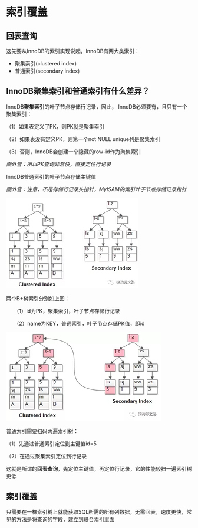 # 索引覆盖

## 回表查询

这先要从InnoDB的索引实现说起，InnoDB有两大类索引：

- 聚集索引(clustered index)
- 普通索引(secondary index)

## **InnoDB聚集索引和普通索引有什么差异？**

InnoDB**聚集索引**的叶子节点存储行记录，因此， InnoDB必须要有，且只有一个聚集索引：

（1）如果表定义了PK，则PK就是聚集索引

（2）如果表没有定义PK，则第一个not NULL unique列是聚集索引

（3）否则，InnoDB会创建一个隐藏的row-id作为聚集索引

*画外音：所以PK查询非常快，直接定位行记录*

InnoDB普通索引的叶子节点存储主键值

*画外音：注意，不是存储行记录头指针，MyISAM的索引叶子节点存储记录指针*

![img](img\885859-20190729184808306-758660222.png)

两个B+树索引分别如上图：

　　（1）id为PK，聚集索引，叶子节点存储行记录

　　（2）name为KEY，普通索引，叶子节点存储PK值，即id

![img](img\885859-20190729184911699-676257427.png)

普通索引需要扫码两遍索引树：

（1）先通过普通索引定位到主键值id=5

（2）在通过聚集索引定位到行记录

这就是所谓的**回表查询**，先定位主键值，再定位行记录，它的性能较扫一遍索引树更低

## 索引覆盖

只需要在一棵索引树上就能获取SQL所需的所有列数据，无需回表，速度更快，常见的方法是将查询的字段，建立到联合索引里面